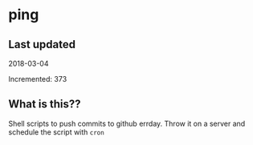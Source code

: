 # ping

## Last updated
2018-03-04

Incremented: 373

## What is this??
Shell scripts to push commits to github errday. Throw it on a server and schedule the script with `cron`
